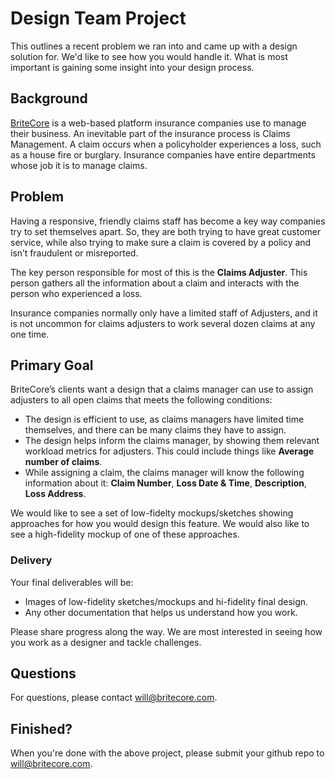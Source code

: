 # Design Team Project

This outlines a recent problem we ran into and came up with a design solution for. We'd like to see how you would handle it. What is most important is gaining some insight into your design process.

## Background
[BriteCore](http://www.britecore.com/) is a web-based platform insurance companies use to manage their business. An inevitable part of the insurance process is Claims Management. A claim occurs when a policyholder experiences a loss, such as a house fire or burglary. Insurance companies have entire departments whose job it is to manage claims. 

## Problem
Having a responsive, friendly claims staff has become a key way companies try to set themselves apart. So, they are both trying to have great customer service, while also trying to make sure a claim is covered by a policy and isn’t fraudulent or misreported.

The key person responsible for most of this is the **Claims Adjuster**. This person gathers all the information about a claim and interacts with the person who experienced a loss.

Insurance companies normally only have a limited staff of Adjusters, and it is not uncommon for claims adjusters to work several dozen claims at any one time. 

## Primary Goal
BriteCore’s clients want a design that a claims manager can use to assign adjusters to all open claims that meets the following conditions:

* The design is efficient to use, as claims managers have limited time themselves, and there can be many claims they have to assign.
* The design helps inform the claims manager, by showing them relevant workload metrics for adjusters. This could include things like **Average number of claims**.
* While assigning a claim, the claims manager will know the following information about it: **Claim Number**, **Loss Date & Time**, **Description**, **Loss Address**.

We would like to see a set of low-fidelty mockups/sketches showing approaches for how you would design this feature. We would also like to see a high-fidelity mockup of one of these approaches. 

### Delivery

Your final deliverables will be:
* Images of low-fidelity sketches/mockups and hi-fidelity final design.
* Any other documentation that helps us understand how you work.

Please share progress along the way. We are most interested in seeing how you work as a designer and tackle challenges.

## Questions

For questions, please contact will@britecore.com.

## Finished?

When you're done with the above project, please submit your github repo to will@britecore.com.
